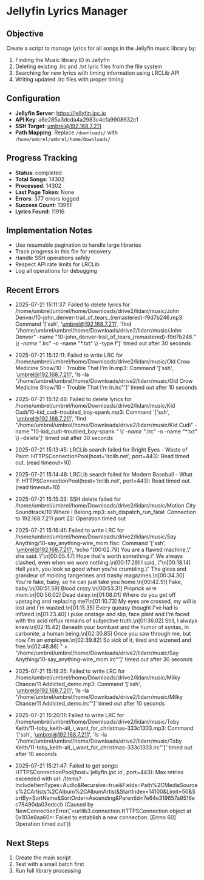 # Jellyfin Lyrics Manager

## Objective
Create a script to manage lyrics for all songs in the Jellyfin music library by:
1. Finding the Music library ID in Jellyfin
2. Deleting existing .lrc and .txt lyric files from the file system
3. Searching for new lyrics with timing information using LRCLib API
4. Writing updated .lrc files with proper timing

## Configuration
- **Jellyfin Server**: https://jellyfin.jpc.io
- **API Key**: a8e285a3dcda4a2983c4cfa9908632c1
- **SSH Target**: umbrel@192.168.7.211
- **Path Mapping**: Replace `/downloads/` with `/home/umbrel/umbrel/home/Downloads/`

## Progress Tracking
- **Status**: completed
- **Total Songs**: 14302
- **Processed**: 14302
- **Last Page Token**: None
- **Errors**: 377 errors logged
- **Success Count**: 13951
- **Lyrics Found**: 11916

## Implementation Notes
- Use resumable pagination to handle large libraries
- Track progress in this file for recovery
- Handle SSH operations safely
- Respect API rate limits for LRCLib
- Log all operations for debugging

## Recent Errors
- 2025-07-21 15:11:37: Failed to delete lyrics for /home/umbrel/umbrel/home/Downloads/drive2/lidarr/music/John Denver/10-john_denver-trail_of_tears_(remastered)-f9d7b246.mp3: Command '['ssh', 'umbrel@192.168.7.211', 'find "/home/umbrel/umbrel/home/Downloads/drive2/lidarr/music/John Denver" -name "10-john_denver-trail_of_tears_(remastered)-f9d7b246.*" \\( -name "*.lrc" -o -name "*.txt" \\) -type f']' timed out after 30 seconds
- 2025-07-21 15:12:11: Failed to write LRC for /home/umbrel/umbrel/home/Downloads/drive2/lidarr/music/Old Crow Medicine Show/10 - Trouble That I'm In.mp3: Command '['ssh', 'umbrel@192.168.7.211', 'ls -la "/home/umbrel/umbrel/home/Downloads/drive2/lidarr/music/Old Crow Medicine Show/10 - Trouble That I\'m In.lrc"']' timed out after 10 seconds
- 2025-07-21 15:12:46: Failed to delete lyrics for /home/umbrel/umbrel/home/Downloads/drive2/lidarr/music/Kid Cudi/10-kid_cudi-troubled_boy-spank.mp3: Command '['ssh', 'umbrel@192.168.7.211', 'find "/home/umbrel/umbrel/home/Downloads/drive2/lidarr/music/Kid Cudi" -name "10-kid_cudi-troubled_boy-spank.*" \\( -name "*.lrc" -o -name "*.txt" \\) -delete']' timed out after 30 seconds
- 2025-07-21 15:13:45: LRCLib search failed for Bright Eyes - Waste of Paint: HTTPSConnectionPool(host='lrclib.net', port=443): Read timed out. (read timeout=10)
- 2025-07-21 15:14:48: LRCLib search failed for Modern Baseball - What If: HTTPSConnectionPool(host='lrclib.net', port=443): Read timed out. (read timeout=10)
- 2025-07-21 15:15:33: SSH delete failed for /home/umbrel/umbrel/home/Downloads/drive2/lidarr/music/Motion City Soundtrack/10 Where I Belong.mp3: ssh_dispatch_run_fatal: Connection to 192.168.7.211 port 22: Operation timed out

- 2025-07-21 15:16:41: Failed to write LRC for /home/umbrel/umbrel/home/Downloads/drive2/lidarr/music/Say Anything/10-say_anything-wire_mom.flac: Command '['ssh', 'umbrel@192.168.7.211', 'echo "[00:02.79] You are a flawed machine,\\" she said. \\"\n[00:05.47] Hope that\'s worth something.\\" We always clashed, even when we wore nothing.\n[00:17.29] I said, \\"\n[00:18.14] Hell yeah, you look so good when you\'re crumbling.\\" The gloss and grandeur of molding tangerines and trashy magazines.\n[00:34.30] You\'re fake, baby, so he can just take you home.\n[00:42.51] Fake, baby.\n[00:51.59] Blood crazy.\n[00:53.31] Pinprick wire mom.\n[00:56.02] Dead daisy.\n[01:08.01] Where do you get off upstaging and replacing me?\n[01:10.73] My eyes are crossed, my will is lost and I\'m wasted.\n[01:15.35] Every queasy thought I\'ve had is inflated.\n[01:23.40] I puke onstage and slip, face plant and I\'m faced with the acid reflux remains of subjective truth.\n[01:36.02] Still, I always knew.\n[02:15.42] Beneath your bombast and the humor of syntax, in carbonite, a human being.\n[02:30.85] Once you saw through me, but now I\'m an employee.\n[02:39.82] So sick of it, tired and wizened and free.\n[02:48.86] " > "/home/umbrel/umbrel/home/Downloads/drive2/lidarr/music/Say Anything/10-say_anything-wire_mom.lrc"']' timed out after 30 seconds
- 2025-07-21 15:19:35: Failed to write LRC for /home/umbrel/umbrel/home/Downloads/drive2/lidarr/music/Milky Chance/11 Addicted_demo.mp3: Command '['ssh', 'umbrel@192.168.7.211', 'ls -la "/home/umbrel/umbrel/home/Downloads/drive2/lidarr/music/Milky Chance/11 Addicted_demo.lrc"']' timed out after 10 seconds
- 2025-07-21 15:20:11: Failed to write LRC for /home/umbrel/umbrel/home/Downloads/drive2/lidarr/music/Toby Keith/11-toby_keith-all_i_want_for_christmas-333c1303.mp3: Command '['ssh', 'umbrel@192.168.7.211', 'ls -la "/home/umbrel/umbrel/home/Downloads/drive2/lidarr/music/Toby Keith/11-toby_keith-all_i_want_for_christmas-333c1303.lrc"']' timed out after 10 seconds
- 2025-07-21 15:21:47: Failed to get songs: HTTPSConnectionPool(host='jellyfin.jpc.io', port=443): Max retries exceeded with url: /Items?IncludeItemTypes=Audio&Recursive=true&Fields=Path%2CMediaSources%2CArtists%2CAlbum%2CAlbumArtist&StartIndex=14100&Limit=50&SortBy=SortName&SortOrder=Ascending&ParentId=7e64e319657a9516ec78490da03edccb (Caused by NewConnectionError('<urllib3.connection.HTTPSConnection object at 0x103e8aa60>: Failed to establish a new connection: [Errno 60] Operation timed out'))

## Next Steps
1. Create the main script
2. Test with a small batch first
3. Run full library processing
